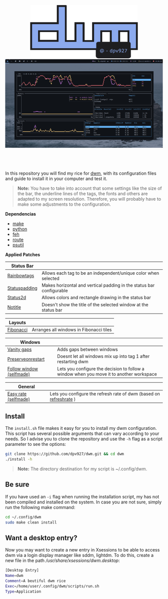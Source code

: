 <div align="center"> 
  <img src="src/resources/logo.png" height='170'>
</div>

<img src="src/resources/preview.png">

<h1>
  <a href="#--------">
    <img alt="" align="right" src="https://img.shields.io/github/stars/dpv927/dwm?color=0C0E0F&labelColor=0C0E0F&style=for-the-badge"/>
  </a>
  <a href="#--------">
    <img alt="" align="left" src="https://badges.pufler.dev/visits/dpv927/dwm?style=flat-square&label=&color=0C0E0F&logo=github&logoColor=white&labelColor=0C0E0F"/>
  </a>
</h1>
<br>

In this repository you will find my rice for <a href="https://dwm.suckless.org/">dwm</a>, with its configuration files and guide to install it in your computer and test it. 

> **Note:**
> You have to take into account that some settings like the size of the bar, the underline lines of the tags, the fonts and others are adapted to my screen resolution. Therefore, you will probably have to make some adjustments to the configuration.

**Dependencias**
- <a href="https://archlinux.org/packages/core/x86_64/make/">make</a>
- <a href="https://wiki.archlinux.org/title/python">python</a>
- <a href="https://wiki.archlinux.org/title/feh">feh</a>
- <a href="https://man.archlinux.org/man/route.8.en">route</a>
- <a href="https://archlinux.org/packages/extra/x86_64/python-psutil/">psutil</a>

**Applied Patches**

Status Bar |  | 
--- | --- |
<a href="https://dwm.suckless.org/patches/rainbowtags/">Rainbowtags</a> | Allows each tag to be an independent/unique color when selected |
<a href="https://dwm.suckless.org/patches/statuspadding/">Statuspadding</a> | Makes horizontal and vertical padding in the status bar configurable |
<a href="https://dwm.suckless.org/patches/status2d/">Status2d</a> | Allows colors and rectangle drawing in the status bar |
<a href="https://dwm.suckless.org/patches/notitle/">Notitle</a> | Doesn't show the title of the selected window at the status bar |

Layouts | |
--- | --- |
<a href="https://dwm.suckless.org/patches/fibonacci/">Fibonacci</a> | Arranges all windows in Fibonacci tiles |

Windows | |
--- | --- |
<a href="https://dwm.suckless.org/patches/vanitygaps/">Vanity gaps</a> | Adds gaps between windows |
<a href="https://github.com/FT-Labs/pdwm/blob/master/patches/dwm-6.3-patches/dwm-preserveonrestart-6.3.diff">Preserveonrestart</a> |  Doesnt let all windows mix up into tag 1 after restarting dwm |
<a href="#">Follow window (selfmade)</a> | Lets you configure the decision to follow a window when you move it to another workspace |

General | |
--- | --- |
<a href="">Easy rate (selfmade)</a> | Lets you configure the refresh rate of dwm (based on <a href="https://dwm.suckless.org/patches/refreshrate/">refreshrate</a> ) |

## Install
The `install.sh` file makes it easy for you to install my dwm configuration. This script has several possible arguments that can vary according to your needs. So I advise you to clone the repository and use the `-h` flag as a script parameter to see the options:

```bash
git clone https://github.com/dpv927/dwm.git && cd dwm
./install -h
```

> **Note:**
> The directory destination for my script is ~/.config/dwm. 

## Be sure

If you have used an `-i` flag when running the installation script, my has not been compiled and installed on the system. In case you are not sure, simply run the following make command:

```bash
cd ~/.config/dwm
sudo make clean install
```

## Want a desktop entry?

Now you may want to create a new entry in Xsessions to be able to access dwm via a login display manager like sddm, lightdm. To do this, create a new file in the path */usr/share/xsessions/dwm.desktop*:

```bash
[Desktop Entry]
Name=dwm
Comment=A beutiful dwm rice
Exec=/home/user/.config/dwm/scripts/run.sh
Type=Application 
```
